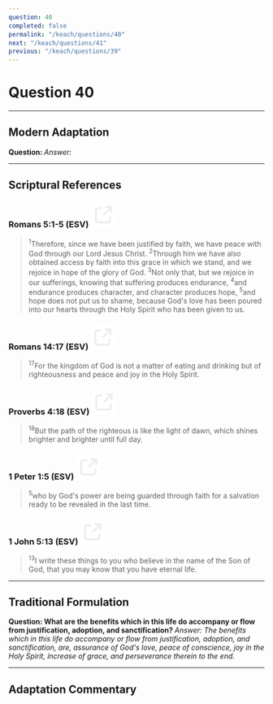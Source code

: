 ```yaml
---
question: 40
completed: false
permalink: "/keach/questions/40"
next: "/keach/questions/41"
previous: "/keach/questions/39"
---
```

# Question 40
---
## Modern Adaptation
<strong>
    Question:
</strong>

<em>
    Answer:
</em>

---
## Scriptural References
### Romans 5:1-5 (ESV) <a href="https://biblegateway.com/passage/?search=Romans+5%3A1-5&version=ESV"><img src="/assets/svg/link.svg"/></a>
> <sup>1</sup>Therefore, since we have been justified by faith, we have peace with God through our Lord Jesus Christ.
> <sup>2</sup>Through him we have also obtained access by faith into this grace in which we stand, and we rejoice in hope of the glory of God.
> <sup>3</sup>Not only that, but we rejoice in our sufferings, knowing that suffering produces endurance,
> <sup>4</sup>and endurance produces character, and character produces hope,
> <sup>5</sup>and hope does not put us to shame, because God's love has been poured into our hearts through the Holy Spirit who has been given to us.

### Romans 14:17 (ESV) <a href="https://biblegateway.com/passage/?search=Romans+14%3A17&version=ESV"><img src="/assets/svg/link.svg"/></a>
> <sup>17</sup>For the kingdom of God is not a matter of eating and drinking but of righteousness and peace and joy in the Holy Spirit.

### Proverbs 4:18 (ESV) <a href="https://biblegateway.com/passage/?search=Proverbs+4%3A18&version=ESV"><img src="/assets/svg/link.svg"/></a>
> <sup>18</sup>But the path of the righteous is like the light of dawn, which shines brighter and brighter until full day.

### 1 Peter 1:5 (ESV) <a href="https://biblegateway.com/passage/?search=1+Peter+1%3A5&version=ESV"><img src="/assets/svg/link.svg"/></a>
> <sup>5</sup>who by God's power are being guarded through faith for a salvation ready to be revealed in the last time.

### 1 John 5:13 (ESV) <a href="https://biblegateway.com/passage/?search=1+John+5%3A13&version=ESV"><img src="/assets/svg/link.svg"/></a>
> <sup>13</sup>I write these things to you who believe in the name of the Son of God, that you may know that you have eternal life.

---
## Traditional Formulation
<strong>
    Question: What are the benefits which in this life do accompany or flow from justification, adoption, and sanctification?
</strong>

<em>
    Answer: The benefits which in this life do accompany or flow from justification, adoption, and sanctification, are, assurance of God's love, peace of conscience, joy in the Holy Spirit, increase of grace, and perseverance therein to the end.
</em>

---
## Adaptation Commentary
